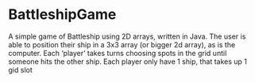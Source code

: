 # BattleshipGame
A simple game of Battleship using 2D arrays, written in Java. 
The user is able to position their ship in a 3x3 array (or bigger 2d array), as is the computer.
Each ‘player’ takes turns choosing spots in the grid until someone hits the other ship.
Each player only have 1 ship, that takes up 1 gid slot

